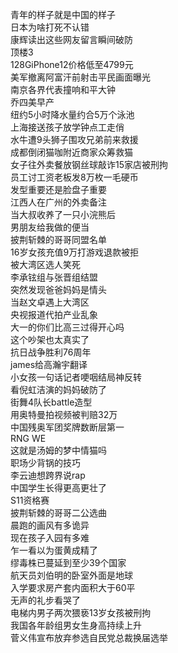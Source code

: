 青年的样子就是中国的样子  
日本为啥打死不认错  
康辉读出这些网友留言瞬间破防  
顶楼3  
128GiPhone12价格低至4799元  
美军撤离阿富汗前射击平民画面曝光  
南京各界代表撞响和平大钟  
乔四美早产  
纽约5小时降水量约合5万个泳池  
上海接送孩子放学钟点工走俏  
水牛遭9头狮子围攻兄弟前来救援  
成都倒闭猫咖附近商家众筹救猫  
女子往外卖餐放钢丝球敲诈15家店被刑拘  
员工讨工资老板发8万枚一毛硬币  
发型重要还是脸盘子重要  
江西人在广州的外卖备注  
当大叔收养了一只小浣熊后  
男朋友给我做的便当  
披荆斩棘的哥哥同盟名单  
16岁女孩充值9万打游戏退款被拒  
被大湾区选人笑死  
李承铉组与张晋组结盟  
突然发现爸爸妈妈是情头  
当赵文卓遇上大湾区  
央视报道代拍产业乱象  
大一的你们比高三过得开心吗  
这个吵架也太真实了  
抗日战争胜利76周年  
james给高瀚宇翻译  
小女孩一句话记者哽咽结局神反转  
看倪虹洁演的妈妈破防了  
街舞4队长battle造型  
用奥特曼拍视频被判赔32万  
中国残奥军团奖牌数断层第一  
RNG WE  
这就是汤姆的梦中情猫吗  
职场少背锅的技巧  
李云迪想跨界说rap  
中国学生长得更高更壮了  
S11资格赛  
披荆斩棘的哥哥二公选曲  
晨跑的画风有多诡异  
现在孩子入园有多难  
乍一看以为蛋黄成精了  
缪毒株已蔓延到至少39个国家  
航天员刘伯明的卧室外面是地球  
入学要求房产套内面积大于60平  
无声的礼步看哭了  
电梯内男子两次猥亵13岁女孩被刑拘  
我国各年龄组男女生身高持续上升  
菅义伟宣布放弃参选自民党总裁换届选举  
